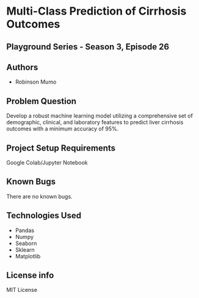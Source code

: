 # Multi-Class Prediction of Cirrhosis Outcomes
## Playground Series - Season 3, Episode 26

## Authors
- Robinson Mumo

## Problem Question
Develop a robust machine learning model utilizing a comprehensive set of demographic, clinical, and laboratory features to predict liver cirrhosis outcomes with a minimum accuracy of 95%.

## Project Setup Requirements
Google Colab/Jupyter Notebook

## Known Bugs
There are no known bugs.

## Technologies Used
- Pandas
- Numpy
- Seaborn
- Sklearn
- Matplotlib

## License info
MIT License
